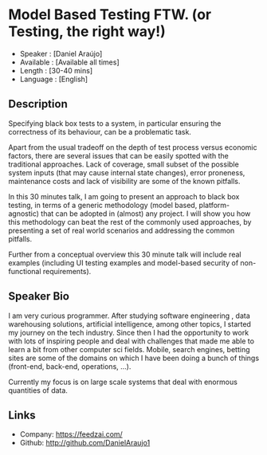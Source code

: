 Model Based Testing FTW. (or Testing, the right way!)
========================

* Speaker   : [Daniel Araújo]
* Available : [Available all times] 
* Length    : [30-40 mins]
* Language  : [English]

Description
-----------

Specifying black box tests to a system, in particular ensuring the correctness of its behaviour, can be a problematic task.

Apart from the usual tradeoff on the depth of test process versus economic factors, there are several issues that can be easily
spotted with the traditional approaches. Lack of coverage, small subset of the possible system inputs (that may cause internal state changes), error proneness, maintenance costs and lack of visibility are some of the known pitfalls.

In this 30 minutes talk, I am going to present an approach to black box testing, in terms of a generic methodology (model based, platform-agnostic) that can be adopted in (almost) any project. I will show you how this methodology can beat the rest of the commonly used approaches, by presenting a set of real world scenarios and addressing the common pitfalls.

Further from a conceptual overview this 30 minute talk will include real examples (including UI testing examples and model-based security of non-functional requirements).


Speaker Bio
-----------

I am very curious programmer. After studying software engineering , data warehousing solutions, artificial intelligence, among other topics, I started my journey on the tech industry. Since then I had the opportunity to work with lots of inspiring people and deal with challenges that made me able to learn a bit from other computer sci fields. Mobile, search engines, betting sites are some of the domains on which I have been doing a bunch of things (front-end, back-end, operations, …). 

Currently my focus is on large scale systems that deal with enormous quantities of data. 

Links
-----

* Company: https://feedzai.com/
* Github: http://github.com/DanielAraujo1
